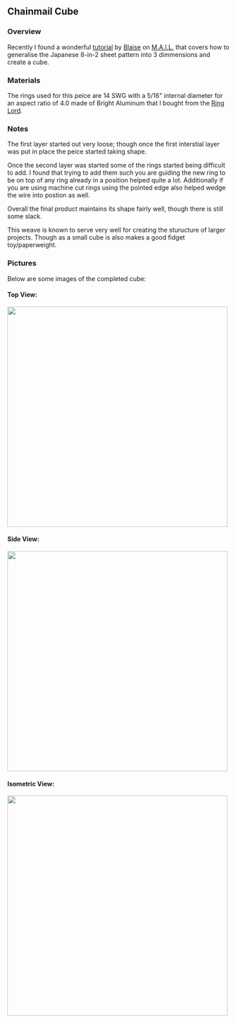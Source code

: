 ## Chainmail Cube

### Overview

Recently I found a wonderful [tutorial](https://www.mailleartisans.org/articles/articledisplay.php?key=145) by [Blaise](https://www.mailleartisans.org/members/memberdisplay.php?key=249) on [M.A.I.L.](https://www.mailleartisans.org/) that covers how to generalise the Japanese 8-in-2 sheet pattern into 3 dimmensions and create a cube.

### Materials

The rings used for this peice are 14 SWG with a 5/16" internal diameter for an aspect ratio of 4.0 made of Bright Aluminum that I bought from the [Ring Lord](https://theringlord.com/).

### Notes

The first layer started out very loose; though once the first interstial layer was put in place the peice started taking shape.

Once the second layer was started some of the rings started being difficult to add. I found that trying to add them such you are guiding the new ring to be on top of any ring already in a position helped quite a lot. Additionally if you are using machine cut rings using the pointed edge also helped wedge the wire into postion as well.

Overall the final product maintains its shape fairly well, though there is still some slack.

This weave is known to serve very well for creating the sturucture of larger projects. Though as a small cube is also makes a good fidget toy/paperweight.

### Pictures

Below are some images of the completed cube:

#### Top View:

<img src="https://moaatt2.github.io/test-blog/assets/images/chainmail/cube/box_top_view.jpg" width="500"/>

#### Side View:

<img src="https://moaatt2.github.io/test-blog/assets/images/chainmail/cube/box_side_view.jpg" width="500"/>

#### Isometric View:

<img src="https://moaatt2.github.io/test-blog/assets/images/chainmail/cube/box_isometric_view.jpg" width="500"/>